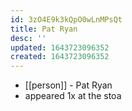 ```yaml
---
id: 3zO4E9k3kQpO0wLnMPsQt
title: Pat Ryan
desc: ''
updated: 1643723096352
created: 1643723096352
---
```



- [[person]] - Pat Ryan
- appeared 1x at the stoa
